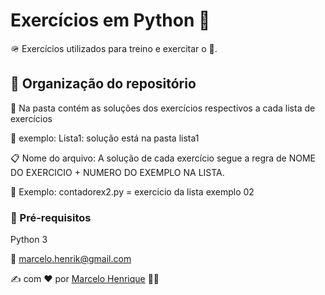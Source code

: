 # Exercícios em Python :snake:
 
🪖 Exercícios utilizados para treino e exercitar o 🧠.

## 🚀 Organização do repositório
📂 Na pasta contém as soluções dos exercícios respectivos a cada lista de exercícios

🎱 exemplo: Lista1: solução está na pasta lista1

📋 Nome do arquivo: A solução de cada exercício segue a regra de NOME DO EXERCICIO + NUMERO DO EXEMPLO NA LISTA.

🎱 Exemplo: contadorex2.py = exercicio da lista exemplo 02
 

### 🎒 Pré-requisitos

Python 3 

📨 marcelo.henrik@gmail.com

 ✍ com ❤️ por [Marcelo Henrique](https://mclohrk.github.io/) 🏴‍☠️ 